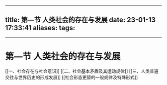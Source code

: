 
---
title: 第—节 人类社会的存在与发展
date:  23-01-13 17:33:41
aliases: 
tags: 
- 
---

# 第—节 人类社会的存在与发展


[[一、社会存在与社会意识]]
[[二、社会基本矛盾及其运动规律]]
[[三、人类普遍交往与世界历史的形成发展]]
[[社会形态更替的一般规律及特殊形式]]
